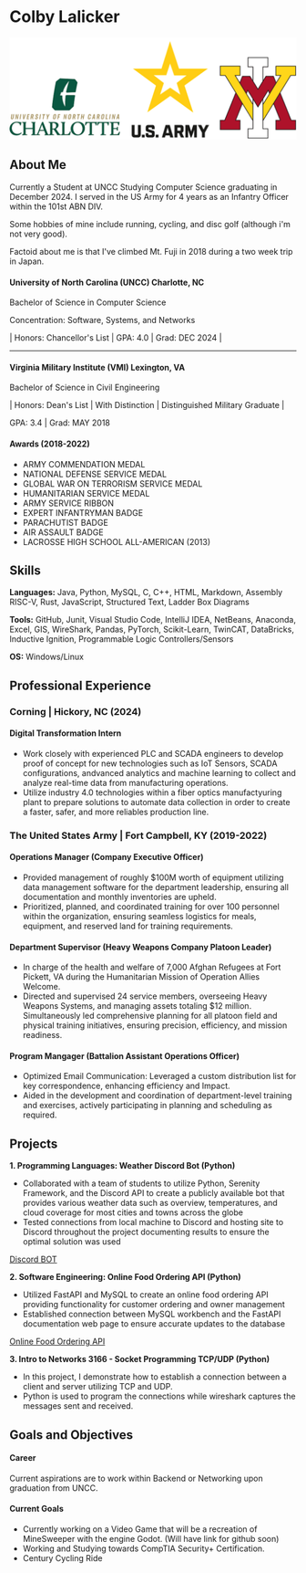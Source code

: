 # Colby Lalicker 

![Logos](assets/img/combined.png) 

## About Me

Currently a Student at UNCC Studying Computer Science graduating in December 2024. I served in the US Army for 4 years as an Infantry Officer within the 101st ABN DIV. 

Some hobbies of mine include running, cycling, and disc golf (although i'm not very good).

Factoid about me is that I've climbed Mt. Fuji in 2018 during a two week trip in Japan.

#### **University of North Carolina (UNCC)** Charlotte, NC

Bachelor of Science in Computer Science

Concentration: Software, Systems, and Networks

| Honors: Chancellor's List | GPA: 4.0 | Grad: DEC 2024 |

---

#### **Virginia Military Institute (VMI)** Lexington, VA

Bachelor of Science in Civil Engineering

| Honors: Dean's List | With Distinction | Distinguished Military Graduate |

GPA: 3.4 | Grad: MAY 2018

#### Awards (2018-2022)
- ARMY COMMENDATION MEDAL
- NATIONAL DEFENSE SERVICE MEDAL
- GLOBAL WAR ON TERRORISM SERVICE MEDAL
- HUMANITARIAN SERVICE MEDAL
- ARMY SERVICE RIBBON
- EXPERT INFANTRYMAN BADGE
- PARACHUTIST BADGE
- AIR ASSAULT BADGE
- LACROSSE HIGH SCHOOL ALL-AMERICAN (2013)

## Skills
**Languages:** Java, Python, MySQL, C, C++, HTML, Markdown, Assembly RISC-V, Rust, JavaScript, Structured Text, Ladder Box Diagrams

**Tools:** GitHub, Junit, Visual Studio Code, IntelliJ IDEA, NetBeans, Anaconda, Excel, GIS, WireShark, Pandas, PyTorch, Scikit-Learn, TwinCAT, DataBricks, Inductive Ignition, Programmable Logic Controllers/Sensors

**OS:** Windows/Linux

## Professional Experience
### Corning | Hickory, NC (2024)
#### **Digital Transformation Intern**
- Work closely with experienced PLC and SCADA engineers to develop proof of concept for new technologies such as IoT Sensors, SCADA configurations, andvanced analytics and machine learning to collect and analyze real-time data from manufacturing operations.
- Utilize industry 4.0 technologies within a fiber optics manufactyuring plant to prepare solutions to automate data collection in order to create a faster, safer, and more reliables production line.
  
### The United States Army | Fort Campbell, KY (2019-2022)
#### **Operations Manager (Company Executive Officer)**
- Provided management of roughly $100M worth of equipment utilizing data management software for the department leadership, ensuring all documentation and monthly inventories are upheld.
- Prioritized, planned, and coordinated training for over 100 personnel within the organization, ensuring seamless logistics for meals, equipment, and reserved land for training requirements.

#### **Department Supervisor (Heavy Weapons Company Platoon Leader)**
- In charge of the health and welfare of 7,000 Afghan Refugees at Fort Pickett, VA during the Humanitarian Mission of Operation Allies Welcome.
- Directed and supervised 24 service members, overseeing Heavy Weapons Systems, and managing assets totaling $12 million. Simultaneously led comprehensive planning for all platoon field and physical training initiatives, ensuring precision, efficiency, and mission readiness.

#### **Program Mangager (Battalion Assistant Operations Officer)**
- Optimized Email Communication: Leveraged a custom distribution list for key correspondence, enhancing efficiency and Impact.
- Aided in the development and coordination of department-level training and exercises, actively participating in planning and scheduling as required.

## Projects

**1. Programming Languages: Weather Discord Bot (Python)**
  - Collaborated with a team of students to utilize Python, Serenity Framework, and the Discord API
to create a publicly available bot that provides various weather data such as overview,
temperatures, and cloud coverage for most cities and towns across the globe
  - Tested connections from local machine to Discord and hosting site to Discord throughout the
project documenting results to ensure the optimal solution was used

[Discord BOT](https://github.com/ColbyDL/weather_bot)

**2. Software Engineering: Online Food Ordering API (Python)**
  - Utilized FastAPI and MySQL to create an online food ordering API providing functionality for
customer ordering and owner management
  - Established connection between MySQL workbench and the FastAPI documentation web page to
ensure accurate updates to the database

[Online Food Ordering API](https://github.com/ColbyDL/Group-8_ITSC3155-FinalProjectv2/tree/main/FinalProject)

**3. Intro to Networks 3166 - Socket Programming TCP/UDP (Python)**
  - In this project, I demonstrate how to establish a connection between a client and server utilizing TCP and UDP.
  - Python is used to program the connections while wireshark captures the messages sent and received.

## Goals and Objectives

#### Career 
Current aspirations are to work within Backend or Networking upon graduation from UNCC. 

#### Current Goals
- Currently working on a Video Game that will be a recreation of MineSweeper with the engine Godot. (Will have link for github soon)
- Working and Studying towards CompTIA Security+ Certification.
- Century Cycling Ride

<!--
**ColbyDL/ColbyDL** is a ✨ _special_ ✨ repository because its `README.md` (this file) appears on your GitHub profile.

Here are some ideas to get you started:

- 🔭 I’m currently working on ...
- 🌱 I’m currently learning ...
- 👯 I’m looking to collaborate on ...
- 🤔 I’m looking for help with ...
- 💬 Ask me about ...
- 📫 How to reach me: ...
- 😄 Pronouns: ...
- ⚡ Fun fact: ...
-->
